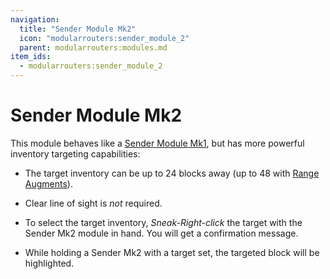 ```yaml
---
navigation:
  title: "Sender Module Mk2"
  icon: "modularrouters:sender_module_2"
  parent: modularrouters:modules.md
item_ids:
  - modularrouters:sender_module_2
---
```


# Sender Module Mk2

This module behaves like a [Sender Module Mk1](./sender_1.md), but has more powerful inventory targeting capabilities:
- The target inventory can be up to 24 blocks away (up to 48 with [Range Augments](../augments/range_up.md)).
- Clear line of sight is *not* required.


- To select the target inventory, *Sneak-Right-click* the target with the Sender Mk2 module in hand. You will get a confirmation message.
- While holding a Sender Mk2 with a target set, the targeted block will be highlighted.



<Recipe id="modularrouters:sender_module_2" />

<Recipe id="modularrouters:sender_module_2_x4" />

